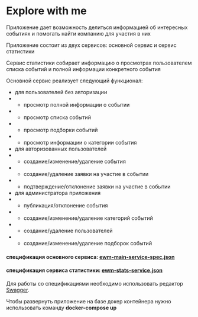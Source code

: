 # Explore with me

Приложение дает возможность делиться информацией об интересных событиях и помогать найти компанию для участия в них

Приложение состоит из двух сервисов: основной сервис и сервис статистики

Сервис статистики собирает информацию о просмотрах пользователем списка событий и полной информации конкретного события

Основной сервис реализует следующий функционал:
- для пользователей без авторизации
- - просмотр полной информации о событии
- - просмотр списка событий
- - просмотр подборки событий
- - просмотр информации о категории события
- для авторизованных пользователей
- - создание/изменение/удаление события
- - создание/удаление заявки на участие в событии
- - подтверждение/отклонение заявки на участие в событии
- для администратора приложения
- - публикация/отклонение события
- - создание/изменение/удаление категорий событий
- - создание/удаление пользователей
- - создание/изменение/удаление подборок событий

#### спецификация основного сервиса: [ewm-main-service-spec.json](https://raw.githubusercontent.com/yandex-praktikum/java-explore-with-me/main/ewm-main-service-spec.json)
#### спецификация сервиса статистики: [ewm-stats-service.json](https://raw.githubusercontent.com/yandex-praktikum/java-explore-with-me/main/ewm-stats-service-spec.json)
Для работы со спецификациями необходимо использовать редактор [Swagger](https://editor-next.swagger.io/).

Чтобы развернуть приложение на базе докер контейнера нужно использовать команду **docker-compose up**